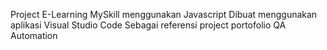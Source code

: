 Project E-Learning MySkill menggunakan Javascript Dibuat menggunakan aplikasi Visual Studio Code Sebagai referensi project portofolio QA Automation
